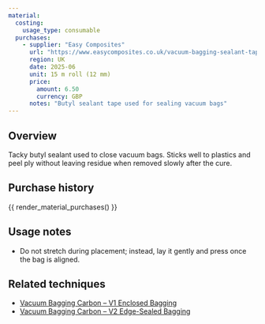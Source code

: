 ```yaml
---
material:
  costing:
    usage_type: consumable
  purchases:
    - supplier: "Easy Composites"
      url: "https://www.easycomposites.co.uk/vacuum-bagging-sealant-tape"
      region: UK
      date: 2025-06
      unit: 15 m roll (12 mm)
      price:
        amount: 6.50
        currency: GBP
      notes: "Butyl sealant tape used for sealing vacuum bags"
---
```


## Overview
Tacky butyl sealant used to close vacuum bags. Sticks well to plastics and peel ply without leaving residue when removed
slowly after the cure.

## Purchase history

{{ render_material_purchases() }}

## Usage notes
- Do not stretch during placement; instead, lay it gently and press once the bag is aligned.

## Related techniques
- [Vacuum Bagging Carbon – V1 Enclosed Bagging](../techniques/vacuum-bagging-carbon/v1/enclosed-bagging.md)
- [Vacuum Bagging Carbon – V2 Edge-Sealed Bagging](../techniques/vacuum-bagging-carbon/v2/edge-sealed-bagging.md)
